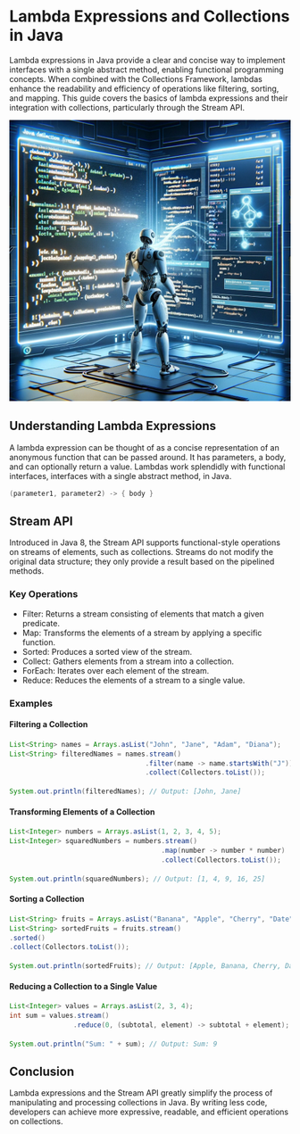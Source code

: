 # Lambda Expressions and Collections in Java
Lambda expressions in Java provide a clear and concise way to implement interfaces with a single abstract method, enabling functional programming concepts. When combined with the Collections Framework, lambdas enhance the readability and efficiency of operations like filtering, sorting, and mapping. This guide covers the basics of lambda expressions and their integration with collections, particularly through the Stream API.

![CollectionsAndLambdas.jpg](..%2F..%2F..%2F..%2F..%2Fresources%2Fimages%2FCollectionsAndLambdas.jpg)

## Understanding Lambda Expressions
A lambda expression can be thought of as a concise representation of an anonymous function that can be passed around. It has parameters, a body, and can optionally return a value. Lambdas work splendidly with functional interfaces, interfaces with a single abstract method, in Java.

```java
(parameter1, parameter2) -> { body }
```

## Stream API
Introduced in Java 8, the Stream API supports functional-style operations on streams of elements, such as collections. Streams do not modify the original data structure; they only provide a result based on the pipelined methods.

### Key Operations
- Filter: Returns a stream consisting of elements that match a given predicate.
- Map: Transforms the elements of a stream by applying a specific function.
- Sorted: Produces a sorted view of the stream.
- Collect: Gathers elements from a stream into a collection.
- ForEach: Iterates over each element of the stream.
- Reduce: Reduces the elements of a stream to a single value.

### Examples
#### Filtering a Collection

```java
List<String> names = Arrays.asList("John", "Jane", "Adam", "Diana");
List<String> filteredNames = names.stream()
                                  .filter(name -> name.startsWith("J"))
                                  .collect(Collectors.toList());

System.out.println(filteredNames); // Output: [John, Jane]
```
#### Transforming Elements of a Collection
```java
List<Integer> numbers = Arrays.asList(1, 2, 3, 4, 5);
List<Integer> squaredNumbers = numbers.stream()
                                      .map(number -> number * number)
                                      .collect(Collectors.toList());

System.out.println(squaredNumbers); // Output: [1, 4, 9, 16, 25]
```
#### Sorting a Collection

```java
List<String> fruits = Arrays.asList("Banana", "Apple", "Cherry", "Date");
List<String> sortedFruits = fruits.stream()
.sorted()
.collect(Collectors.toList());

System.out.println(sortedFruits); // Output: [Apple, Banana, Cherry, Date]
```

#### Reducing a Collection to a Single Value
```java
List<Integer> values = Arrays.asList(2, 3, 4);
int sum = values.stream()
                .reduce(0, (subtotal, element) -> subtotal + element);

System.out.println("Sum: " + sum); // Output: Sum: 9
```

## Conclusion
Lambda expressions and the Stream API greatly simplify the process of manipulating and processing collections in Java. By writing less code, developers can achieve more expressive, readable, and efficient operations on collections.